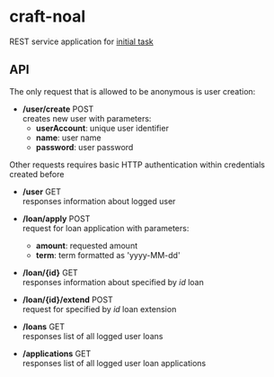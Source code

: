 craft-noal
==========

REST service application for [initial task](doc/task.md)

API
---

The only request that is allowed to be anonymous is user creation:  
  
 * **/user/create** POST  
creates new user with parameters:
    * **userAccount**: unique user identifier
    * **name**: user name  
    * **password**: user password  
  
Other requests requires basic HTTP authentication within credentials created before   

 * **/user** GET  
responses information about logged user  
  
 * **/loan/apply** POST  
request for loan application with parameters:  
     * **amount**: requested amount      
     * **term**: term formatted as 'yyyy-MM-dd'    
   
 * **/loan/{id}** GET  
responses information about specified by *id* loan  
  
 * **/loan/{id}/extend** POST  
request for specified by *id* loan extension  

 * **/loans** GET  
responses list of all logged user loans   

 * **/applications** GET  
responses list of all logged user loan applications
